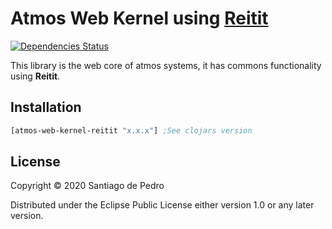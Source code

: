 # Atmos Web Kernel using [Reitit](https://github.com/metosin/reitit)

[![Dependencies Status](https://versions.deps.co/AtmosSystem/atmos-web-kernel-reitit/status.png)](https://versions.deps.co/AtmosSystem/atmos-web-kernel-reitit)

This library is the web core of atmos systems, it has commons functionality using **Reitit**.

## Installation
```clojure
[atmos-web-kernel-reitit "x.x.x"] ;See clojars version
```

## License

Copyright © 2020 Santiago de Pedro

Distributed under the Eclipse Public License either version 1.0 or any later version.
